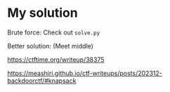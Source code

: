 # My solution
Brute force:
Check out `solve.py`

Better solution: (Meet middle)

https://ctftime.org/writeup/38375

https://meashiri.github.io/ctf-writeups/posts/202312-backdoorctf/#knapsack
